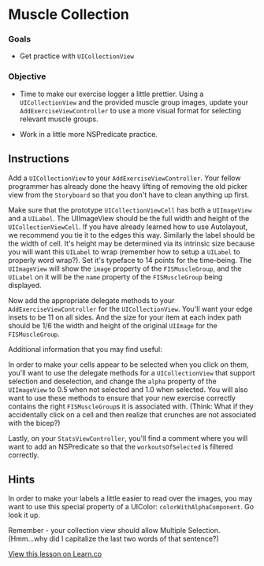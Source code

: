 

Muscle Collection
=======

### Goals 

- Get practice with `UICollectionView`

### Objective 

- Time to make our exercise logger a little prettier. Using a `UICollectionView` and the provided muscle group images, update your `AddExerciseViewController` to use a more visual format for selecting relevant muscle groups. 

- Work in a little more NSPredicate practice.

## Instructions

Add a `UICollectionView` to your `AddExerciseViewController`. Your fellow programmer has already done the heavy lifting of removing the old picker view from the `Storyboard` so that you don't have to clean anything up first. 

Make sure that the prototype `UICollectionViewCell` has both a `UIImageView` and a `UILabel`. The UIImageView should be the full width and height of the `UICollectionViewCell`. If you have already learned how to use Autolayout, we recommend you tie it to the edges this way. Similarly the label should be the width of cell. It's height may be determined via its intrinsic size because you will want this `UILabel` to wrap (remember how to setup a `UILabel` to properly word wrap?). Set it's typeface to 14 points for the time-being. The `UIImageView` will show the `image` property of the `FISMuscleGroup`, and the `UILabel` on it will be the `name` property of the `FISMuscleGroup` being displayed.

Now add the appropriate delegate methods to your `AddExerciseViewController` for the `UICollectionView`. You'll want your edge insets to be 11 on all sides. And the size for your item at each index path should be 1/6 the width and height of the original `UIImage` for the `FISMuscleGroup`.

Additional information that you may find useful:

In order to make your cells appear to be selected when you click on them, you'll want to use the delegate methods for a `UICollectionView` that support selection and deselection, and change the `alpha` property of the `UIImageView` to 0.5 when not selected and 1.0 when selected. You will also want to use these methods to ensure that your new exercise correctly contains the right `FISMuscleGroup`s it is associated with. (Think: What if they accidentally click on a cell and then realize that crunches are not associated with the bicep?)

Lastly, on your `StatsViewController`, you'll find a comment where you will want to add an NSPredicate so that the `workoutsOfSelected` is filtered correctly.

## Hints

In order to make your labels a little easier to read over the images, you may want to use this special property of a UIColor: `colorWithAlphaComponent`. Go look it up.

Remember - your collection view should allow Multiple Selection. (Hmm...why did I capitalize the last two words of that sentence?)




<a href='https://learn.co/lessons/MuscleCollection' data-visibility='hidden'>View this lesson on Learn.co</a>

